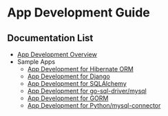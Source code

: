 # App Development Guide

<!-- markdownlint-disable MD007 -->
## Documentation List

+ [App Development Overview](app-dev-overview.md)
+ Sample Apps
    - [App Development for Hibernate ORM](for-hibernate-orm.md)
    - [App Development for Django](for-django.md)
    - [App Development for SQLAlchemy](for-sqlalchemy.md)
    - [App Development for go-sql-driver/mysql](for-go-sql-driver-mysql.md)
    - [App Development for GORM](for-gorm.md)
    - [App Development for Python/mysql-connector](for-python-mysql-connector.md)
